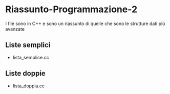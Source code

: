 # Riassunto-Programmazione-2

I file sono in C++ e sono un riassunto di quelle che sono le strutture dati più avanzate

## Liste semplici 
- lista_semplice.cc
## Liste doppie 
- lista_doppia.cc